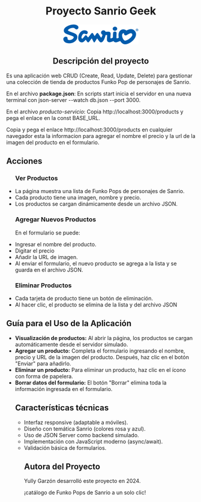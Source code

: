 <h1 align="center"> Proyecto Sanrio Geek </h1>

<p align="center">
  <img src="https://github.com/yullyvc02/Proyecto-Sanrio-Geek/blob/main/img/Sanrio.png" alt="Logo de Sanrio">
</p>



<h2 align="center"> Descripción del proyecto </h2>

<p align="left">Es una aplicación web CRUD (Create, Read, Update, Delete) para gestionar una colección de tienda de productos Funko Pop de personajes de Sanrio.</p>

<p align="left">En el archivo <strong>package.json</strong>: En scripts start inicia el servidor en una nueva terminal con json-server --watch db.json --port 3000.</p>

<p align="left">En el archivo <em>producto-servicio</em>: Copia http://localhost:3000/products y pega el enlace en la const BASE_URL.</p>

<p align="left">Copia y pega el enlace http://localhost:3000/products en cualquier navegador esta la informacion para agregar el nombre el precio y la url de la imagen del producto en el formulario.</p>


<h2 align="left">Acciones </h2>
<ul>
  <h3 align="left">Ver Productos</h3>
  <li>La página muestra una lista de Funko Pops de personajes de Sanrio.</li>
  <li>Cada producto tiene una imagen, nombre y precio.</li>
  <li>Los productos se cargan dinámicamente desde un archivo JSON.</li>

  <h3 align="left">Agregar Nuevos Productos</h3>
  <p align="left"> En el formulario se puede:</p>
  <li>Ingresar el nombre del producto.</li>
  <li>Digitar el precio</li>
  <li>Añadir la URL de imagen.</li>
  <li>Al enviar el formulario, el nuevo producto se agrega a la lista y se guarda en el archivo JSON.</li>


<h3 align="left">Eliminar Productos</h3>
 <li>Cada tarjeta de producto tiene un botón de eliminación.</li>
  <li>Al hacer clic, el producto se elimina de la lista y del archivo JSON</li>
</ul>


<h2 align="left">Guía para el Uso de la Aplicación</h2>
<ul>
<li><b>Visualización de productos:</b> Al abrir la página, los productos se cargan automáticamente desde el servidor simulado.</li>
<li><b>Agregar un producto:</b> Completa el formulario ingresando el nombre, precio y URL de la imagen del producto. Después, haz clic en el botón "Enviar" para añadirlo.</li>
<li><b>Eliminar un producto:</b> Para eliminar un producto, haz clic en el ícono con forma de papelera.</li>
<li><b>Borrar datos del formulario:</b> El botón "Borrar" elimina toda la información ingresada en el formulario.</li>

<h2 align="left">Características técnicas</h2>
<ul>
<li>Interfaz responsive (adaptable a móviles).</li>
<li>Diseño con temática Sanrio (colores rosa y azul).</li>
<li>Uso de JSON Server como backend simulado.</li>
<li>Implementación con JavaScript moderno (async/await).</li>
<li>Validación básica de formularios.</li>



<h2 align="left">Autora del Proyecto</h2>
<p align="left">Yully Garzón desarrolló este proyecto en 2024.</p>
<font aling="left">¡catálogo de Funko Pops de Sanrio a un solo clic!</font>

